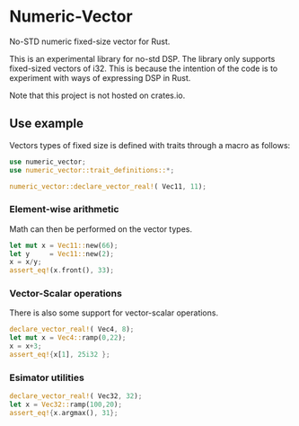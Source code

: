 # Numeric-Vector
No-STD numeric fixed-size vector for Rust.

This is an experimental library for no-std DSP.
The library only supports fixed-sized vectors of i32.
This is because the intention of the code is to experiment with ways of expressing DSP in Rust.

Note that this project is not hosted on crates.io.

## Use example
Vectors types of fixed size is defined with traits through a macro as follows:
```rust
use numeric_vector;
use numeric_vector::trait_definitions::*;

numeric_vector::declare_vector_real!( Vec11, 11);
```
### Element-wise arithmetic
Math can then be performed on the vector types.
```rust
let mut x = Vec11::new(66);
let y     = Vec11::new(2);
x = x/y;
assert_eq!(x.front(), 33);
```
### Vector-Scalar operations
There is also some support for vector-scalar operations.
```rust
declare_vector_real!( Vec4, 8);
let mut x = Vec4::ramp(0,22);
x = x+3;
assert_eq!{x[1], 25i32 };
```
### Esimator utilities
```rust
declare_vector_real!( Vec32, 32);
let x = Vec32::ramp(100,20);
assert_eq!{x.argmax(), 31};
```